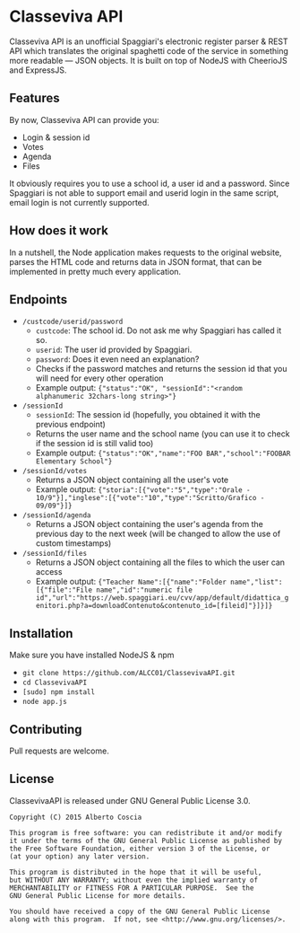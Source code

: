 # Classeviva API
Classeviva API is an unofficial Spaggiari's electronic register parser & REST API which translates the original spaghetti code of the service in something more readable — JSON objects. It is built on top of NodeJS with CheerioJS and ExpressJS.
## Features
By now, Classeviva API can provide you:
 * Login & session id
 * Votes
 * Agenda
 * Files
 
It obviously requires you to use a school id, a user id and a password. Since Spaggiari is not able to support email and userid login in the same script, email login is not currently supported.
## How does it work
In a nutshell, the Node application makes requests to the original website, parses the HTML code and returns data in JSON format, that can be implemented in pretty much every application.
## Endpoints
 * `/custcode/userid/password`
    * `custcode`: The school id. Do not ask me why Spaggiari has called it so.
    * `userid`: The user id provided by Spaggiari.
    * `password`: Does it even need an explanation?
    * Checks if the password matches and returns the session id that you will need for every other operation
    * Example output: `{"status":"OK", "sessionId":"<random alphanumeric 32chars-long string>"}`
 * `/sessionId`
    *  `sessionId`: The session id (hopefully, you obtained it with the previous endpoint)
    *  Returns the user name and the school name (you can use it to check if the session id is still valid too)
    *  Example output: `{"status":"OK","name":"FOO BAR","school":"FOOBAR Elementary School"}`
 * `/sessionId/votes`
    * Returns a JSON object containing all the user's vote
    * Example output: `{"storia":[{"vote":"5","type":"Orale - 10/9"}],"inglese":[{"vote":"10","type":"Scritto/Grafico - 09/09"}]}`
 * `/sessionId/agenda`
    * Returns a JSON object containing the user's agenda from the previous day to the next week (will be changed to allow the use of custom timestamps)
 * `/sessionId/files`
    * Returns a JSON object containing all the files to which the user can access
    * Example output: `{"Teacher Name":[{"name":"Folder name","list":[{"file":"File name","id":"numeric file id","url":"https://web.spaggiari.eu/cvv/app/default/didattica_genitori.php?a=downloadContenuto&contenuto_id=[fileid]"}]}]}`

## Installation
Make sure you have installed NodeJS & npm
 * `git clone https://github.com/ALCC01/ClassevivaAPI.git`
 * `cd ClassevivaAPI`
 * `[sudo] npm install`
 * `node app.js`

## Contributing
Pull requests are welcome.
## License
ClassevivaAPI is released under GNU General Public License 3.0.

    Copyright (C) 2015 Alberto Coscia

    This program is free software: you can redistribute it and/or modify
    it under the terms of the GNU General Public License as published by
    the Free Software Foundation, either version 3 of the License, or
    (at your option) any later version.

    This program is distributed in the hope that it will be useful,
    but WITHOUT ANY WARRANTY; without even the implied warranty of
    MERCHANTABILITY or FITNESS FOR A PARTICULAR PURPOSE.  See the
    GNU General Public License for more details.

    You should have received a copy of the GNU General Public License
    along with this program.  If not, see <http://www.gnu.org/licenses/>.
